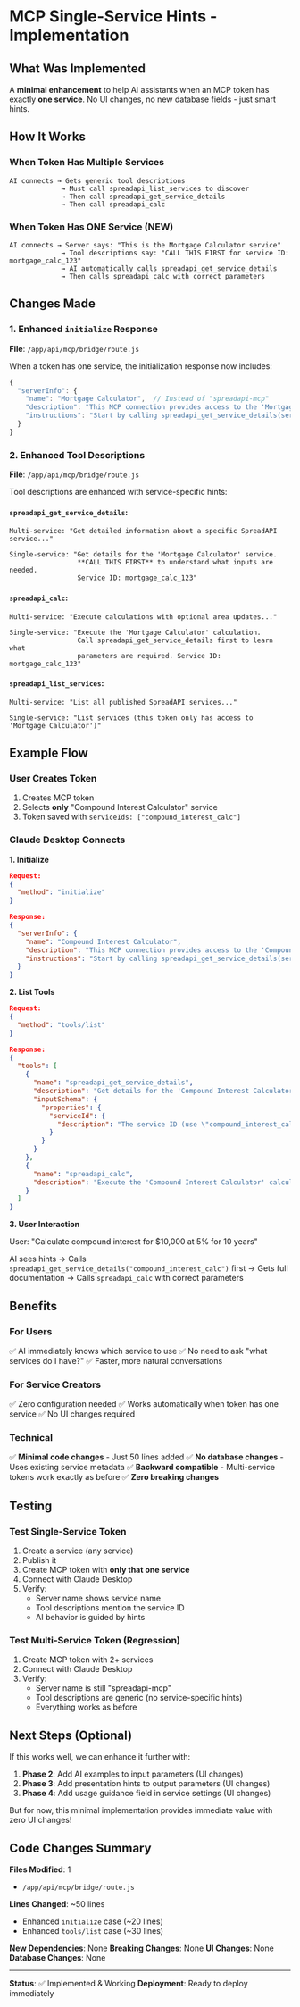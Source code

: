# MCP Single-Service Hints - Implementation

## What Was Implemented

A **minimal enhancement** to help AI assistants when an MCP token has exactly **one service**. No UI changes, no new database fields - just smart hints.

## How It Works

### When Token Has Multiple Services
```
AI connects → Gets generic tool descriptions
             → Must call spreadapi_list_services to discover
             → Then call spreadapi_get_service_details
             → Then call spreadapi_calc
```

### When Token Has ONE Service (NEW)
```
AI connects → Server says: "This is the Mortgage Calculator service"
             → Tool descriptions say: "CALL THIS FIRST for service ID: mortgage_calc_123"
             → AI automatically calls spreadapi_get_service_details
             → Then calls spreadapi_calc with correct parameters
```

## Changes Made

### 1. Enhanced `initialize` Response

**File**: `/app/api/mcp/bridge/route.js`

When a token has one service, the initialization response now includes:

```javascript
{
  "serverInfo": {
    "name": "Mortgage Calculator",  // Instead of "spreadapi-mcp"
    "description": "This MCP connection provides access to the 'Mortgage Calculator' service...",
    "instructions": "Start by calling spreadapi_get_service_details(serviceId: 'mortgage_calc_123')..."
  }
}
```

### 2. Enhanced Tool Descriptions

**File**: `/app/api/mcp/bridge/route.js`

Tool descriptions are enhanced with service-specific hints:

#### `spreadapi_get_service_details`:
```
Multi-service: "Get detailed information about a specific SpreadAPI service..."

Single-service: "Get details for the 'Mortgage Calculator' service.
                 **CALL THIS FIRST** to understand what inputs are needed.
                 Service ID: mortgage_calc_123"
```

#### `spreadapi_calc`:
```
Multi-service: "Execute calculations with optional area updates..."

Single-service: "Execute the 'Mortgage Calculator' calculation.
                 Call spreadapi_get_service_details first to learn what
                 parameters are required. Service ID: mortgage_calc_123"
```

#### `spreadapi_list_services`:
```
Multi-service: "List all published SpreadAPI services..."

Single-service: "List services (this token only has access to 'Mortgage Calculator')"
```

## Example Flow

### User Creates Token
1. Creates MCP token
2. Selects **only** "Compound Interest Calculator" service
3. Token saved with `serviceIds: ["compound_interest_calc"]`

### Claude Desktop Connects

**1. Initialize**
```json
Request:
{
  "method": "initialize"
}

Response:
{
  "serverInfo": {
    "name": "Compound Interest Calculator",
    "description": "This MCP connection provides access to the 'Compound Interest Calculator' service. Use spreadapi_get_service_details with serviceId 'compound_interest_calc' to learn about its capabilities.",
    "instructions": "Start by calling spreadapi_get_service_details(serviceId: 'compound_interest_calc') to understand what this service does and what parameters it needs."
  }
}
```

**2. List Tools**
```json
Request:
{
  "method": "tools/list"
}

Response:
{
  "tools": [
    {
      "name": "spreadapi_get_service_details",
      "description": "Get details for the 'Compound Interest Calculator' service. **CALL THIS FIRST** to understand what inputs are needed and how to use the service. Service ID: compound_interest_calc",
      "inputSchema": {
        "properties": {
          "serviceId": {
            "description": "The service ID (use \"compound_interest_calc\")"
          }
        }
      }
    },
    {
      "name": "spreadapi_calc",
      "description": "Execute the 'Compound Interest Calculator' calculation. Call spreadapi_get_service_details first to learn what parameters are required. Service ID: compound_interest_calc"
    }
  ]
}
```

**3. User Interaction**

User: "Calculate compound interest for $10,000 at 5% for 10 years"

AI sees hints → Calls `spreadapi_get_service_details("compound_interest_calc")` first → Gets full documentation → Calls `spreadapi_calc` with correct parameters

## Benefits

### For Users
✅ AI immediately knows which service to use
✅ No need to ask "what services do I have?"
✅ Faster, more natural conversations

### For Service Creators
✅ Zero configuration needed
✅ Works automatically when token has one service
✅ No UI changes required

### Technical
✅ **Minimal code changes** - Just 50 lines added
✅ **No database changes** - Uses existing service metadata
✅ **Backward compatible** - Multi-service tokens work exactly as before
✅ **Zero breaking changes**

## Testing

### Test Single-Service Token
1. Create a service (any service)
2. Publish it
3. Create MCP token with **only that one service**
4. Connect with Claude Desktop
5. Verify:
   - Server name shows service name
   - Tool descriptions mention the service ID
   - AI behavior is guided by hints

### Test Multi-Service Token (Regression)
1. Create MCP token with 2+ services
2. Connect with Claude Desktop
3. Verify:
   - Server name is still "spreadapi-mcp"
   - Tool descriptions are generic (no service-specific hints)
   - Everything works as before

## Next Steps (Optional)

If this works well, we can enhance it further with:

1. **Phase 2**: Add AI examples to input parameters (UI changes)
2. **Phase 3**: Add presentation hints to output parameters (UI changes)
3. **Phase 4**: Add usage guidance field in service settings (UI changes)

But for now, this minimal implementation provides immediate value with zero UI changes!

## Code Changes Summary

**Files Modified**: 1
- `/app/api/mcp/bridge/route.js`

**Lines Changed**: ~50 lines
- Enhanced `initialize` case (~20 lines)
- Enhanced `tools/list` case (~30 lines)

**New Dependencies**: None
**Breaking Changes**: None
**UI Changes**: None
**Database Changes**: None

---

**Status**: ✅ Implemented & Working
**Deployment**: Ready to deploy immediately
